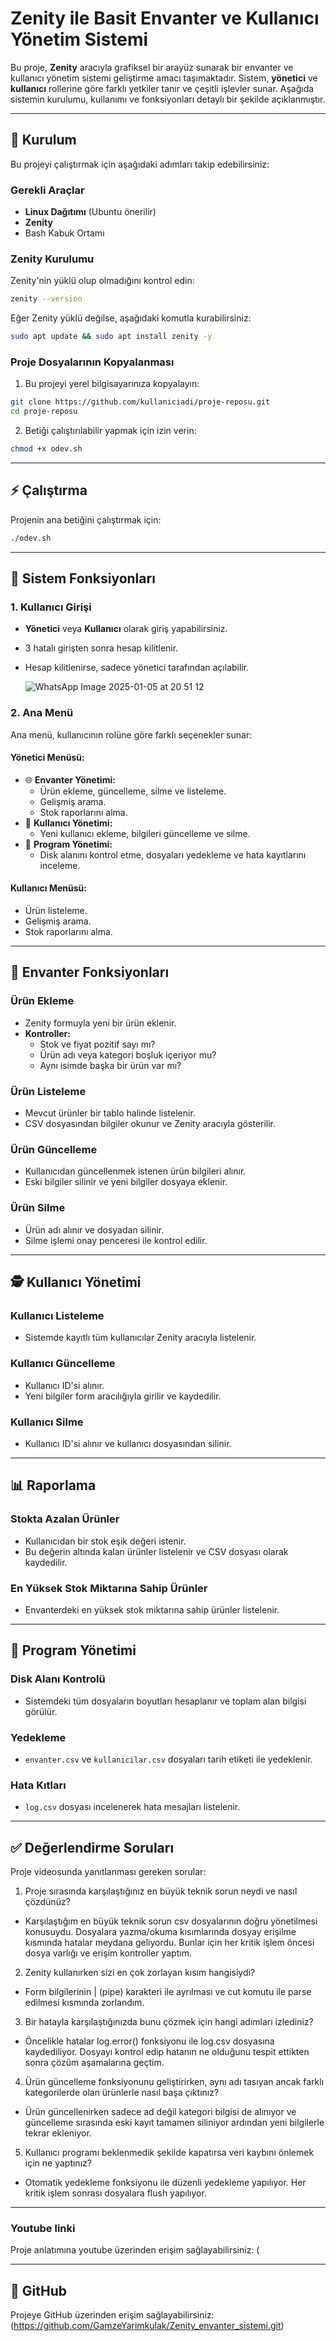 # Zenity ile Basit Envanter ve Kullanıcı Yönetim Sistemi

Bu proje, **Zenity** aracıyla grafiksel bir arayüz sunarak bir envanter ve kullanıcı yönetim sistemi geliştirme amacı taşımaktadır. Sistem, **yönetici** ve **kullanıcı** rollerine göre farklı yetkiler tanır ve çeşitli işlevler sunar. Aşağıda sistemin kurulumu, kullanımı ve fonksiyonları detaylı bir şekilde açıklanmıştır.

---

## 🔧 Kurulum

Bu projeyi çalıştırmak için aşağıdaki adımları takip edebilirsiniz:

### Gerekli Araçlar
- **Linux Dağıtımı** (Ubuntu önerilir)
- **Zenity**
- Bash Kabuk Ortamı

### Zenity Kurulumu
Zenity'nin yüklü olup olmadığını kontrol edin:
```bash
zenity --version
```
Eğer Zenity yüklü değilse, aşağıdaki komutla kurabilirsiniz:
```bash
sudo apt update && sudo apt install zenity -y
```

### Proje Dosyalarının Kopyalanması
1. Bu projeyi yerel bilgisayarınıza kopyalayın:
```bash
git clone https://github.com/kullaniciadi/proje-reposu.git
cd proje-reposu
```

2. Betiği çalıştırılabilir yapmak için izin verin:
```bash
chmod +x odev.sh
```

---

## ⚡ Çalıştırma

Projenin ana betiğini çalıştırmak için:
```bash
./odev.sh
```
---

## 🔄 Sistem Fonksiyonları

### **1. Kullanıcı Girişi**
- **Yönetici** veya **Kullanıcı** olarak giriş yapabilirsiniz.
- 3 hatalı girişten sonra hesap kilitlenir.
- Hesap kilitlenirse, sadece yönetici tarafından açılabilir.

  
  ![WhatsApp Image 2025-01-05 at 20 51 12](https://github.com/user-attachments/assets/3eba262e-dbc9-4f1f-a71f-55dbaf8989de)



### **2. Ana Menü**
Ana menü, kullanıcının rolüne göre farklı seçenekler sunar:

#### **Yönetici Menüsü**:
- 🌐 **Envanter Yönetimi:**
  - Ürün ekleme, güncelleme, silme ve listeleme.
  - Gelişmiş arama.
  - Stok raporlarını alma.
- 🔧 **Kullanıcı Yönetimi:**
  - Yeni kullanıcı ekleme, bilgileri güncelleme ve silme.
- 🔋 **Program Yönetimi:**
  - Disk alanını kontrol etme, dosyaları yedekleme ve hata kayıtlarını inceleme.

#### **Kullanıcı Menüsü**:
- Ürün listeleme.
- Gelişmiş arama.
- Stok raporlarını alma.

---

## 🔖 Envanter Fonksiyonları

### **Ürün Ekleme**
- Zenity formuyla yeni bir ürün eklenir.
- **Kontroller:**
  - Stok ve fiyat pozitif sayı mı?
  - Ürün adı veya kategori boşluk içeriyor mu?
  - Aynı isimde başka bir ürün var mı?

### **Ürün Listeleme**
- Mevcut ürünler bir tablo halinde listelenir.
- CSV dosyasından bilgiler okunur ve Zenity aracıyla gösterilir.

### **Ürün Güncelleme**
- Kullanıcıdan güncellenmek istenen ürün bilgileri alınır.
- Eski bilgiler silinir ve yeni bilgiler dosyaya eklenir.

### **Ürün Silme**
- Ürün adı alınır ve dosyadan silinir.
- Silme işlemi onay penceresi ile kontrol edilir.

---

## 🕵️ Kullanıcı Yönetimi

### **Kullanıcı Listeleme**
- Sistemde kayıtlı tüm kullanıcılar Zenity aracıyla listelenir.

### **Kullanıcı Güncelleme**
- Kullanıcı ID'si alınır.
- Yeni bilgiler form aracılığıyla girilir ve kaydedilir.

### **Kullanıcı Silme**
- Kullanıcı ID'si alınır ve kullanıcı dosyasından silinir.

---

## 📊 Raporlama

### **Stokta Azalan Ürünler**
- Kullanıcıdan bir stok eşik değeri istenir.
- Bu değerin altında kalan ürünler listelenir ve CSV dosyası olarak kaydedilir.

### **En Yüksek Stok Miktarına Sahip Ürünler**
- Envanterdeki en yüksek stok miktarına sahip ürünler listelenir.

---

## 🔋 Program Yönetimi

### **Disk Alanı Kontrolü**
- Sistemdeki tüm dosyaların boyutları hesaplanır ve toplam alan bilgisi görülür.

### **Yedekleme**
- `envanter.csv` ve `kullanicilar.csv` dosyaları tarih etiketi ile yedeklenir.

### **Hata Kıtları**
- `log.csv` dosyası incelenerek hata mesajları listelenir.

---


## ✅ Değerlendirme Soruları

Proje videosunda yanıtlanması gereken sorular:
1. Proje sırasında karşılaştığınız en büyük teknik sorun neydi ve nasıl çözdünüz?
-  Karşılaştığım en büyük teknik sorun csv dosyalarının doğru yönetilmesi konusuydu. Dosyalara yazma/okuma kısımlarında dosyay erişilme kısmında hatalar meydana geliyordu. Bunlar için her kritik işlem öncesi dosya varlığı ve erişim kontroller yaptım.
2. Zenity kullanırken sizi en çok zorlayan kısım hangisiydi?
-  Form bilgilerinin | (pipe) karakteri ile ayrılması ve cut komutu ile parse edilmesi kısmında zorlandım.
3. Bir hatayla karşılaştığınızda bunu çözmek için hangi adımları izlediniz?
-  Öncelikle hatalar log.error() fonksiyonu ile log.csv dosyasına kaydediliyor. Dosyayı kontrol edip hatanın ne olduğunu tespit ettikten sonra çözüm aşamalarına geçtim.
4. Ürün güncelleme fonksiyonunu geliştirirken, aynı adı tasıyan ancak farklı kategorilerde olan ürünlerle nasıl başa çıktınız?
-  Ürün güncellenirken sadece ad değil kategori bilgisi de alınıyor ve güncelleme sırasında eski kayıt tamamen siliniyor ardından yeni bilgilerle tekrar ekleniyor.
5. Kullanıcı programı beklenmedik şekilde kapatırsa veri kaybını önlemek için ne yaptınız?
-  Otomatik yedekleme fonksiyonu ile düzenli yedekleme yapılıyor. Her kritik işlem sonrası dosyalara flush yapılıyor.

---
### **Youtube linki**
Proje anlatımına youtube üzerinden erişim sağlayabilirsiniz: (

---

## 🔗 GitHub
Projeye GitHub üzerinden erişim sağlayabilirsiniz: (https://github.com/GamzeYarimkulak/Zenity_envanter_sistemi.git)

